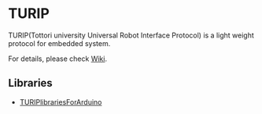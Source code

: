 # TURIP

TURIP(Tottori university Universal Robot Interface Protocol) is a light weight protocol for embedded system.

For details, please check [Wiki](https://github.com/turippj/TURIP/wiki).

## Libraries

* [TURIPlibrariesForArduino](https://github.com/turippj/TURIPlibrariesForArduino)
